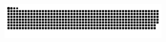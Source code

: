 <picture>
  <source media="(prefers-color-scheme: dark)" srcset="https://github.com/BreezeBuddy/BreezeBuddy/blob/output/github-contribution-grid-snake-dark.svg">
  <source media="(prefers-color-scheme: light)" srcset="https://github.com/BreezeBuddy/BreezeBuddy/blob/output/github-contribution-grid-snake.svg">
  <img alt="github-snake" src="https://github.com/BreezeBuddy/BreezeBuddy/blob/output/github-contribution-grid-snake.svg">
</picture>
